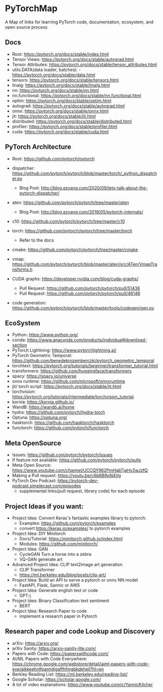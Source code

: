 # PyTorchMap
A Map of links for learning PyTorch code, documentation, ecosystem, and open source process

## Docs
- Root: https://pytorch.org/docs/stable/index.html
- Tensor Views: https://pytorch.org/docs/stable/autograd.html
- Tensor Attributes: https://pytorch.org/docs/stable/tensor_attributes.html
- utils.DATA(data loader, batches): - https://pytorch.org/docs/stable/data.html
- tensors: https://pytorch.org/docs/stable/tensors.html
- linalg: https://pytorch.org/docs/stable/linalg.html
- nn: https://pytorch.org/docs/stable/nn.html
- nn.functional: https://pytorch.org/docs/stable/nn.functional.html
- optim: https://pytorch.org/docs/stable/optim.html
- autograd: https://pytorch.org/docs/stable/autograd.html
- onnx: https://pytorch.org/docs/stable/onnx.html
- jit: https://pytorch.org/docs/stable/jit.html
- distributed: https://pytorch.org/docs/stable/distributed.html
- profiler: https://pytorch.org/docs/stable/profiler.html
- cuda: https://pytorch.org/docs/stable/cuda.html


## PyTorch Architecture
- Root: https://github.com/pytorch/pytorch

- dispatcher: https://github.com/pytorch/pytorch/blob/master/torch/_python_dispatcher.py
    - Blog Post: http://blog.ezyang.com/2020/09/lets-talk-about-the-pytorch-dispatcher/
- aten: https://github.com/pytorch/pytorch/tree/master/aten
    - Blog Post: http://blog.ezyang.com/2019/05/pytorch-internals/
- c10: https://github.com/pytorch/pytorch/tree/master/c10
- torch: https://github.com/pytorch/pytorch/tree/master/torch
    - Refer to the docs
- cmake: https://github.com/pytorch/pytorch/tree/master/cmake
- vmap: https://github.com/pytorch/pytorch/blob/master/aten/src/ATen/VmapTransforms.h
- CUDA graphs: https://developer.nvidia.com/blog/cuda-graphs/
    - Pull Request: https://github.com/pytorch/pytorch/pull/51436 
    - Pull Request: https://github.com/pytorch/pytorch/pull/46148
- code generation: https://github.com/pytorch/pytorch/blob/master/tools/codegen/gen.py

## EcoSystem
- Python: https://www.python.org/
- conda: https://www.anaconda.com/products/individual#download-section
- PyTorch Lightining: https://www.pytorchlightning.ai/
- PyTorch Geometric Temporal: https://github.com/benedekrozemberczki/pytorch_geometric_temporal
- torchtext: https://pytorch.org/tutorials/beginner/transformer_tutorial.html
- transformers: https://github.com/huggingface/transformers
- spacy: https://spacy.io/universe
- onnx runtime: https://github.com/microsoft/onnxruntime
- jit/ torch script: https://pytorch.org/docs/stable/jit.html
- torchvision: https://pytorch.org/tutorials/intermediate/torchvision_tutorial.
- kornia: https://kornia.github.io/
- WandB: https://wandb.ai/home
- hydra: https://github.com/pytorch/hydra-torch
- Optuna: https://optuna.org/
- hasktorch: https://github.com/hasktorch/hasktorch
- functorch: https://github.com/pytorch/functorch


## Meta OpenSource
- Issues: https://github.com/pytorch/pytorch/issues
- If feature not available: https://github.com/pytorch/pytorch/pulls
- Meta Open Source: https://www.youtube.com/channel/UCCQY962PmHabTjaHv2wJzfQ
- Making a Pull request: https://youtu.be/c6b6B9oN4Vg
- PyTorch Dev Podcast: https://pytorch-dev-podcast.simplecast.com/episodes
    - supplemental links(pull request, library code) for each episode

## Project Ideas if you want:
- Project Idea: Convert Keras's fantastic examples library to pytorch: 
    - Examples: https://github.com/pytorch/examples  
    - convert https://keras.io/examples/ to pytorch examples
- Project Idea: DIY Minitorch
    - Docs/Tutorial: https://minitorch.github.io/index.html
    - Modules: https://github.com/minitorch/
- Project Idea: GAN
    - CycleGAN Turn a horse into a zebra
    - VQ-GAN generate art
- Advanced Project Idea: CLIP text2image art generation
    - CLIP Transformer
    - https://ml.berkeley.edu/blog/posts/clip-art/
- Project Idea: Build an API to serve a pytorch or onnx NN model
    - FastAPI, Flask, Sannic or AWS
- Project Idea: Generate english text or code
    - GPT-j
- Project Idea: Binary Classification text sentiment
    - BERT
- Project Idea: Research Paper to code
    - implement a research paper in Pytorch
 
## Research paper and code Lookup and Discovery
- arXiv: https://arxiv.org/
- arXiv Sanity: https://arxiv-sanity-lite.com/
- Papers with Code: https://paperswithcode.com/
- AI/ML Papers with Code Everywhere: https://chrome.google.com/webstore/detail/aiml-papers-with-code-eve/aikkeehnlfpamidigaffhfmgbkdeheil?hl=en
- Berkley Reading List: https://ml.berkeley.edu/reading-list/
- Google Scholar: https://scholar.google.com/
- A lot of video explanations: https://www.youtube.com/c/YannicKilcher
